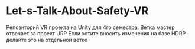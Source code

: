 # Let-s-Talk-About-Safety-VR
Репозиторий VR проекта на Unity для 4го семестра.
Ветка мастер отвечает за проект URP
Если хотите вносить изменения на базе HDRP - делайте это на отдельной ветке
